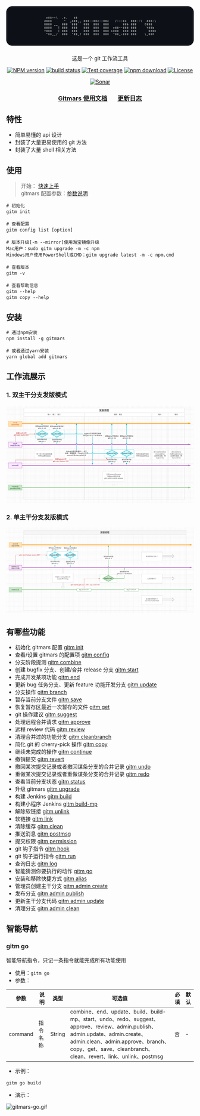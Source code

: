 <div style="text-align: center;" align="center">

## ![logo.png](https://raw.githubusercontent.com/saqqdy/gitmars/master/static/img/logo.png)

</div>

<div style="text-align: center;" align="center">

这是一个 git 工作流工具

</div>

<div style="text-align: center; margin-bottom: 20px;" align="center">

[![NPM version][npm-image]][npm-url]
[![build status][travis-image]][travis-url]
[![Test coverage][codecov-image]][codecov-url]
[![npm download][download-image]][download-url]
[![License][license-image]][license-url]

[![Sonar][sonar-image]][sonar-url]

</div>

<div style="text-align: center; margin-bottom: 20px;" align="center">

### **[Gitmars 使用文档](http://www.saqqdy.com/gitmars/api/)**&nbsp; &nbsp; &nbsp; &nbsp;[更新日志](http://www.saqqdy.com/gitmars/changelog.html)

</div>

## 特性

- 简单易懂的 api 设计
- 封装了大量更易使用的 git 方法
- 封装了大量 shell 相关方法

## 使用

> 开始： [快速上手](http://www.saqqdy.com/gitmars/guide/getting-start.html)</br>
> gitmars 配置参数：[参数说明](http://www.saqqdy.com/gitmars/guide/basic-config.html)

```shell
# 初始化
gitm init

# 查看配置
gitm config list [option]

# 版本升级[-m --mirror]使用淘宝镜像升级
Mac用户：sudo gitm upgrade -m -c npm
Windows用户使用PowerShell或CMD：gitm upgrade latest -m -c npm.cmd

# 查看版本
gitm -v

# 查看帮助信息
gitm --help
gitm copy --help
```

## 安装

```shell
# 通过npm安装
npm install -g gitmars

# 或者通过yarn安装
yarn global add gitmars
```

## 工作流展示

### 1. 双主干分支发版模式

![gitmars-branch.png](https://raw.githubusercontent.com/saqqdy/gitmars/master/static/img/gitmars-branch.png)

### 2. 单主干分支发版模式

![gitmars-branch.png](https://raw.githubusercontent.com/saqqdy/gitmars/master/static/img/gitmars-branch2.png)

## 有哪些功能

- 初始化 gitmars 配置 [gitm init](http://www.saqqdy.com/gitmars/api/#gitm-init)
- 查看/设置 gitmars 的配置项 [gitm config](http://www.saqqdy.com/gitmars/api/#gitm-config)
- 分支阶段提测 [gitm combine](http://www.saqqdy.com/gitmars/api/#gitm-combine)
- 创建 bugfix 分支、创建/合并 release 分支 [gitm start](http://www.saqqdy.com/gitmars/api/#gitm-start)
- 完成开发某项功能 [gitm end](http://www.saqqdy.com/gitmars/api/#gitm-end)
- 更新 bug 任务分支、更新 feature 功能开发分支 [gitm update](http://www.saqqdy.com/gitmars/api/#gitm-update)
- 分支操作 [gitm branch](http://www.saqqdy.com/gitmars/api/#gitm-branch)
- 暂存当前分支文件 [gitm save](http://www.saqqdy.com/gitmars/api/#gitm-save)
- 恢复暂存区最近一次暂存的文件 [gitm get](http://www.saqqdy.com/gitmars/api/#gitm-get)
- git 操作建议 [gitm suggest](http://www.saqqdy.com/gitmars/api/#gitm-suggest)
- 处理远程合并请求 [gitm approve](http://www.saqqdy.com/gitmars/api/#gitm-approve)
- 远程 review 代码 [gitm review](http://www.saqqdy.com/gitmars/api/#gitm-review)
- 清理合并过的功能分支 [gitm cleanbranch](http://www.saqqdy.com/gitmars/api/#gitm-cleanbranch)
- 简化 git 的 cherry-pick 操作 [gitm copy](http://www.saqqdy.com/gitmars/api/#gitm-copy)
- 继续未完成的操作 [gitm continue](http://www.saqqdy.com/gitmars/api/#gitm-continue)
- 撤销提交 [gitm revert](http://www.saqqdy.com/gitmars/api/#gitm-revert)
- 撤回某次提交记录或者撤回谋条分支的合并记录 [gitm undo](http://www.saqqdy.com/gitmars/api/#gitm-undo)
- 重做某次提交记录或者重做谋条分支的合并记录 [gitm redo](http://www.saqqdy.com/gitmars/api/#gitm-redo)
- 查看当前分支状态 [gitm status](http://www.saqqdy.com/gitmars/api/#gitm-status)
- 升级 gitmars [gitm upgrade](http://www.saqqdy.com/gitmars/api/#gitm-upgrade)
- 构建 Jenkins [gitm build](http://www.saqqdy.com/gitmars/api/#gitm-build)
- 构建小程序 Jenkins [gitm build-mp](http://www.saqqdy.com/gitmars/api/#gitm-build-mp)
- 解除软链接 [gitm unlink](http://www.saqqdy.com/gitmars/api/#gitm-unlink)
- 软链接 [gitm link](http://www.saqqdy.com/gitmars/api/#gitm-link)
- 清除缓存 [gitm clean](http://www.saqqdy.com/gitmars/api/#gitm-clean)
- 推送消息 [gitm postmsg](http://www.saqqdy.com/gitmars/api/#gitm-postmsg)
- 提交权限 [gitm permission](http://www.saqqdy.com/gitmars/api/#gitm-permission)
- git 钩子指令 [gitm hook](http://www.saqqdy.com/gitmars/api/#gitm-hook)
- git 钩子运行指令 [gitm run](http://www.saqqdy.com/gitmars/api/#gitm-run)
- 查询日志 [gitm log](http://www.saqqdy.com/gitmars/api/#gitm-log)
- 智能猜测你要执行的动作 [gitm go](http://www.saqqdy.com/gitmars/api/#gitm-go)
- 安装和移除快捷方式 [gitm alias](http://www.saqqdy.com/gitmars/api/#gitm-alias)
- 管理员创建主干分支 [gitm admin create](http://www.saqqdy.com/gitmars/api/#gitm-admin-create)
- 发布分支 [gitm admin publish](http://www.saqqdy.com/gitmars/api/#gitm-admin-publish)
- 更新主干分支代码 [gitm admin update](http://www.saqqdy.com/gitmars/api/#gitm-admin-update)
- 清理分支 [gitm admin clean](http://www.saqqdy.com/gitmars/api/#gitm-admin-clean)

## 智能导航

### gitm go

智能导航指令，只记一条指令就能完成所有功能使用

- 使用：`gitm go`
- 参数：

| 参数    | 说明     | 类型   | 可选值                                                                                                                                                                                                                      | 必填 | 默认 |
| ------- | -------- | ------ | --------------------------------------------------------------------------------------------------------------------------------------------------------------------------------------------------------------------------- | ---- | ---- |
| command | 指令名称 | String | combine、end、update、build、build-mp、start、undo、redo、suggest、approve、review、admin.publish、admin.update、admin.create、admin.clean、admin.approve、branch、copy、get、save、cleanbranch、clean、revert、link、unlink、postmsg | 否   | -    |

- 示例：

```shell
gitm go build
```

- 演示：

![gitmars-go.gif](https://raw.githubusercontent.com/saqqdy/gitmars/master/static/img/gitmars-go.gif)

[npm-image]: https://img.shields.io/npm/v/gitmars.svg?style=flat-square
[npm-url]: https://npmjs.com/package/gitmars
[travis-image]: https://travis-ci.com/saqqdy/gitmars.svg?branch=master
[travis-url]: https://travis-ci.com/saqqdy/gitmars
[codecov-image]: https://img.shields.io/codecov/c/github/saqqdy/gitmars.svg?style=flat-square
[codecov-url]: https://codecov.io/github/saqqdy/gitmars?branch=master
[download-image]: https://img.shields.io/npm/dm/gitmars.svg?style=flat-square
[download-url]: https://npmjs.com/package/gitmars
[license-image]: https://img.shields.io/badge/License-GPL-blue.svg
[license-url]: LICENSE
[sonar-image]: https://sonarcloud.io/api/project_badges/quality_gate?project=saqqdy_gitmars
[sonar-url]: https://sonarcloud.io/dashboard?id=saqqdy_gitmars
